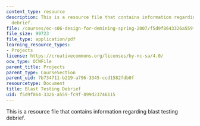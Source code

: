 ```yaml
---
content_type: resource
description: This is a resource file that contains information regarding blast testing
  debrief.
file: /courses/ec-s06-design-for-demining-spring-2007/f5d9f8643326a559fc9f899d23746115_MITEC_S06S07_dem_blast.pdf
file_size: 99723
file_type: application/pdf
learning_resource_types:
- Projects
license: https://creativecommons.org/licenses/by-nc-sa/4.0/
ocw_type: OCWFile
parent_title: Projects
parent_type: CourseSection
parent_uid: 7b734711-b219-a796-3345-ccd1582fdb0f
resourcetype: Document
title: Blast Testing Debrief
uid: f5d9f864-3326-a559-fc9f-899d23746115
---
```

This is a resource file that contains information regarding blast testing debrief.